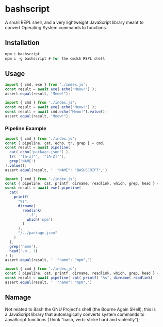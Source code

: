# bashscript
A small REPL shell, and a very lightweight JavaScript library meant to convert Operating System commands to functions.

## Installation

```JavaScript
npm i bashscript
npm i -g bashscript # for the cmdsh REPL shell
```

## Usage

```JavaScript
import { cmd, exe } from './index.js';
const result = await exe( echo("Meow!") );
assert.equal(result, "Meow!");
```

```JavaScript
import { cmd } from './index.js';
const result = await exe( echo("Meow!") );
const result = await cmd.echo("Meow!").value();
assert.equal(result, "Meow!");
```

### Pipeline Example

```JavaScript
import { cmd } from './index.js';
const { pipeline, cat, echo, tr, grep } = cmd;
const result = await pipeline(
  cat( echo('package.json') ),
  tr( '"[a-z]"', '"[A-Z]"'),
  grep('NAME')
).value();
assert.equal(result, '  "NAME": "BASHSCRIPT",')
```

```JavaScript
import { cmd } from './index.js';
const { pipeline, cat, printf, dirname, readlink, which, grep, head } = cmd;
const result = await exe( pipeline(
  cat(
    printf(
      "%s",
      dirname(
        readlink(
          '-f',
          which('npm')
        )
      ),
      "/../package.json"
    )
  ),
  grep('name'),
  head('-n', 1)
) );
assert.equal(result, '  "name": "npm",')
```

```JavaScript
import { cmd } from './index.js';
const { pipeline, cat, printf, dirname, readlink, which, grep, head } = cmd;
const result = await pipeline( cat( printf( "%s", dirname( readlink( '-f', which('npm') ) ), "/../package.json" ) ), grep('name'), head('-n', 1) ).value();
assert.equal(result, '  "name": "npm",')
```

## Namage
Not related to Bash the GNU Project's shell (the Bourne Again SHell), this is a JavaScript library that automagically converts system commands to JavaScript functions (Think "bash, verb: strike hard and violently");
